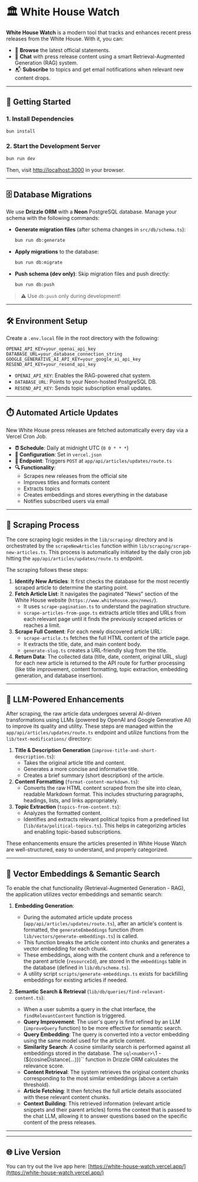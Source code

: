 # 🏛️ White House Watch

**White House Watch** is a modern tool that tracks and enhances recent press releases from the White House. With it, you can:

- 📰 **Browse** the latest official statements.
- 🤖 **Chat** with press release content using a smart Retrieval-Augmented Generation (RAG) system.
- 📬 **Subscribe** to topics and get email notifications when relevant new content drops.

---

## 🚀 Getting Started

### 1. Install Dependencies

```bash
bun install
```

### 2. Start the Development Server

```bash
bun run dev
```

Then, visit [http://localhost:3000](http://localhost:3000) in your browser.

---

## 🗄️ Database Migrations

We use **Drizzle ORM** with a **Neon** PostgreSQL database. Manage your schema with the following commands:

- **Generate migration files** (after schema changes in `src/db/schema.ts`):

  ```bash
  bun run db:generate
  ```

- **Apply migrations** to the database:

  ```bash
  bun run db:migrate
  ```

- **Push schema (dev only)**: Skip migration files and push directly:

  ```bash
  bun run db:push
  ```

> ⚠️ Use `db:push` only during development!

---

## 🛠️ Environment Setup

Create a `.env.local` file in the root directory with the following:

```
OPENAI_API_KEY=your_openai_api_key
DATABASE_URL=your_database_connection_string
GOOGLE_GENERATIVE_AI_API_KEY=your_google_ai_api_key
RESEND_API_KEY=your_resend_api_key
```

- `OPENAI_API_KEY`: Enables the RAG-powered chat system.
- `DATABASE_URL`: Points to your Neon-hosted PostgreSQL DB.
- `RESEND_API_KEY`: Sends topic subscription email updates.

---

## ⏱️ Automated Article Updates

New White House press releases are fetched automatically every day via a Vercel Cron Job.

- **⏰ Schedule**: Daily at midnight UTC (`0 0 * * *`)
- **🔧 Configuration**: Set in `vercel.json`
- **🔁 Endpoint**: Triggers `POST` at `app/api/articles/updates/route.ts`
- **🔍 Functionality**:
  - Scrapes new releases from the official site
  - Improves titles and formats content
  - Extracts topics
  - Creates embeddings and stores everything in the database
  - Notifies subscribed users via email

---

## 🧹 Scraping Process

The core scraping logic resides in the `lib/scraping/` directory and is orchestrated by the `scrapeNewArticles` function within `lib/scraping/scrape-new-articles.ts`. This process is automatically initiated by the daily cron job hitting the `app/api/articles/updates/route.ts` endpoint.

The scraping follows these steps:

1.  **Identify New Articles**: It first checks the database for the most recently scraped article to determine the starting point.
2.  **Fetch Article List**: It navigates the paginated "News" section of the White House website (`https://www.whitehouse.gov/news/`).
    -   It uses `scrape-pagination.ts` to understand the pagination structure.
    -   `scrape-articles-from-page.ts` extracts article titles and URLs from each relevant page until it finds the previously scraped articles or reaches a limit.
3.  **Scrape Full Content**: For each newly discovered article URL:
    -   `scrape-article.ts` fetches the full HTML content of the article page.
    -   It extracts the title, date, and main content body.
    -   `generate-slug.ts` creates a URL-friendly slug from the title.
4.  **Return Data**: The collected data (title, date, content, original URL, slug) for each new article is returned to the API route for further processing (like title improvement, content formatting, topic extraction, embedding generation, and database insertion).

---

## 🤖 LLM-Powered Enhancements

After scraping, the raw article data undergoes several AI-driven transformations using LLMs (powered by OpenAI and Google Generative AI) to improve its quality and utility. These steps are managed within the `app/api/articles/updates/route.ts` endpoint and utilize functions from the `lib/text-modifications/` directory:

1.  **Title & Description Generation** (`improve-title-and-short-description.ts`):
    *   Takes the original article title and content.
    *   Generates a more concise and informative title.
    *   Creates a brief summary (short description) of the article.
2.  **Content Formatting** (`format-content-markdown.ts`):
    *   Converts the raw HTML content scraped from the site into clean, readable Markdown format. This includes structuring paragraphs, headings, lists, and links appropriately.
3.  **Topic Extraction** (`topics-from-content.ts`):
    *   Analyzes the formatted content.
    *   Identifies and extracts relevant political topics from a predefined list (`lib/data/political-topics.ts`). This helps in categorizing articles and enabling topic-based subscriptions.

These enhancements ensure the articles presented in White House Watch are well-structured, easy to understand, and properly categorized.

---

## 💾 Vector Embeddings & Semantic Search

To enable the chat functionality (Retrieval-Augmented Generation - RAG), the application utilizes vector embeddings and semantic search:

1.  **Embedding Generation**:
    *   During the automated article update process (`app/api/articles/updates/route.ts`), after an article's content is formatted, the `generateEmbeddings` function (from `lib/vectors/generate-embeddings.ts`) is called.
    *   This function breaks the article content into chunks and generates a vector embedding for each chunk.
    *   These embeddings, along with the content chunk and a reference to the parent article (`resourceId`), are stored in the `embeddings` table in the database (defined in `lib/db/schema.ts`).
    *   A utility script `scripts/generate-embeddings.ts` exists for backfilling embeddings for existing articles if needed.

2.  **Semantic Search & Retrieval** (`lib/db/queries/find-relevant-content.ts`):
    *   When a user submits a query in the chat interface, the `findRelevantContent` function is triggered.
    *   **Query Improvement**: The user's query is first refined by an LLM (`improveQuery` function) to be more effective for semantic search.
    *   **Query Embedding**: The query is converted into a vector embedding using the same model used for the article content.
    *   **Similarity Search**: A cosine similarity search is performed against all embeddings stored in the database. The `sql<number>\`1 - (${cosineDistance(...)})\`` function in Drizzle ORM calculates the relevance score.
    *   **Content Retrieval**: The system retrieves the original content chunks corresponding to the most similar embeddings (above a certain threshold).
    *   **Article Fetching**: It then fetches the full article details associated with these relevant content chunks.
    *   **Context Building**: This retrieved information (relevant article snippets and their parent articles) forms the context that is passed to the chat LLM, allowing it to answer questions based on the specific content of the press releases.
****
---

## 🌐 Live Version

You can try out the live app here: [https://white-house-watch.vercel.app/](https://white-house-watch.vercel.app/)
